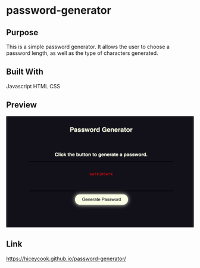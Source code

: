 # password-generator


## Purpose
This is a simple password generator. It allows the user to choose a password length, as well as the type of characters generated.

## Built With
Javascript
HTML
CSS

## Preview
![Screenshot](assets/screenshot.png)

## Link
https://hiceycook.github.io/password-generator/
